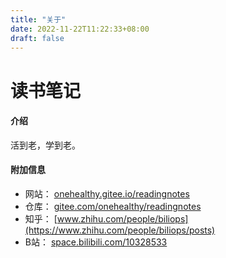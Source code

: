 ```yaml
---
title: "关于"
date: 2022-11-22T11:22:33+08:00
draft: false
---
```

# 读书笔记

#### 介绍
活到老，学到老。

#### 附加信息
 - 网站： [onehealthy.gitee.io/readingnotes](http://onehealthy.gitee.io/readingnotes)
 - 仓库： [gitee.com/onehealthy/readingnotes](https://gitee.com/onehealthy/readingnotes)
 - 知乎： [www.zhihu.com/people/biliops](https://www.zhihu.com/people/biliops/posts)
 - B站： [space.bilibili.com/10328533](https://space.bilibili.com/10328533)